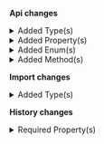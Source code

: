 **Api changes**

<details>
<summary>Added Type(s)</summary>

- added type `ApprovalRuleSetCustomFieldAction`
- added type `ApprovalRuleSetCustomTypeAction`
</details>


<details>
<summary>Added Property(s)</summary>

- added property `custom` to type `ApprovalRule`
- added property `source` to type `EventBridgeDestination`
</details>


<details>
<summary>Added Enum(s)</summary>

- added enum `approval-rule` to type `CustomFieldReferenceValue`
- added enum `approval-rule` to type `ResourceTypeId`
</details>


<details>
<summary>Added Method(s)</summary>

- added method `apiRoot.withProjectKey().productTailoring().head()`
</details>

**Import changes**

<details>
<summary>Added Type(s)</summary>

- added type `NewMasterVariantAdditionNotAllowedError`
</details>

**History changes**

<details>
<summary>Required Property(s)</summary>

- changed property `id` of type `ModifiedBy` to be optional
</details>

